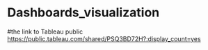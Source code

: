 # Dashboards_visualization

#the link to Tableau public
https://public.tableau.com/shared/PSQ3BD72H?:display_count=yes
